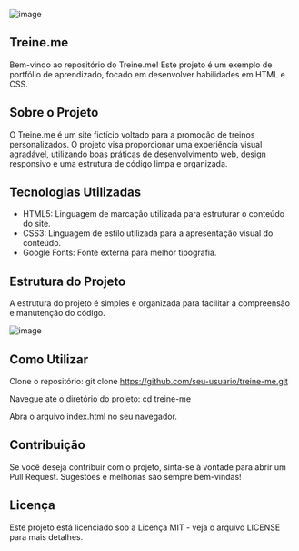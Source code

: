 ![image](https://github.com/camilodf/portfolio-treine-me/assets/38727814/b59a32ff-8aa8-44ee-9a44-9b5545b482d7)

## Treine.me
Bem-vindo ao repositório do Treine.me! Este projeto é um exemplo de portfólio de aprendizado, focado em desenvolver habilidades em HTML e CSS.

## Sobre o Projeto
O Treine.me é um site fictício voltado para a promoção de treinos personalizados. O projeto visa proporcionar uma experiência visual agradável, utilizando boas práticas de desenvolvimento web, design responsivo e uma estrutura de código limpa e organizada.

## Tecnologias Utilizadas
- HTML5: Linguagem de marcação utilizada para estruturar o conteúdo do site.
- CSS3: Linguagem de estilo utilizada para a apresentação visual do conteúdo.
- Google Fonts: Fonte externa para melhor tipografia.

## Estrutura do Projeto
A estrutura do projeto é simples e organizada para facilitar a compreensão e manutenção do código.

![image](https://github.com/camilodf/portfolio-treine-me/assets/38727814/0b44b691-5811-463a-bddb-9630edb3e198)

## Como Utilizar
Clone o repositório:
git clone https://github.com/seu-usuario/treine-me.git

Navegue até o diretório do projeto:
cd treine-me

Abra o arquivo index.html no seu navegador.

## Contribuição
Se você deseja contribuir com o projeto, sinta-se à vontade para abrir um Pull Request. Sugestões e melhorias são sempre bem-vindas!

## Licença
Este projeto está licenciado sob a Licença MIT - veja o arquivo LICENSE para mais detalhes.
